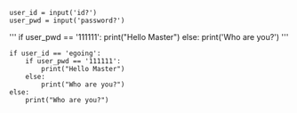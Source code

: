 ```
user_id = input('id?')
user_pwd = input('password?')
```


'''
if user_pwd == '111111':
    print("Hello Master")
else:
    print('Who are you?')
'''

```
if user_id == 'egoing':
    if user_pwd == '111111':
        print("Hello Master")
    else:
        print("Who are you?")
else:
    print("Who are you?")
```
